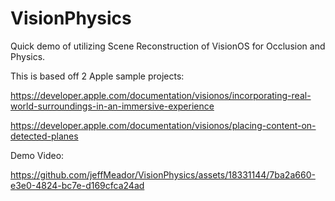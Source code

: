 # VisionPhysics

Quick demo of utilizing Scene Reconstruction of VisionOS for Occlusion and Physics. 

This is based off 2 Apple sample projects:

https://developer.apple.com/documentation/visionos/incorporating-real-world-surroundings-in-an-immersive-experience

https://developer.apple.com/documentation/visionos/placing-content-on-detected-planes

Demo Video:

https://github.com/jeffMeador/VisionPhysics/assets/18331144/7ba2a660-e3e0-4824-bc7e-d169cfca24ad

